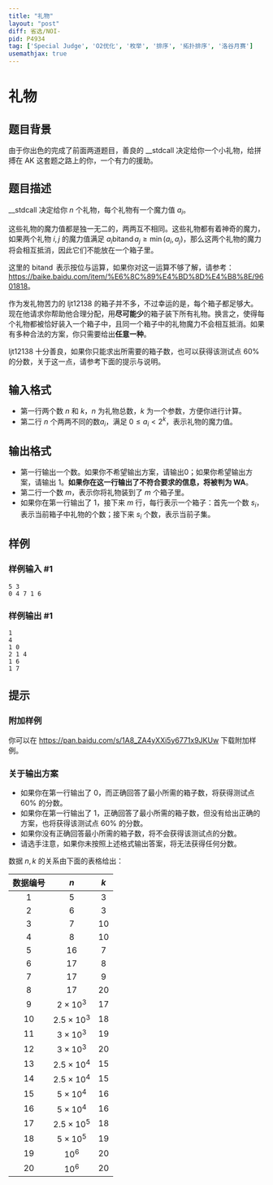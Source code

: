 ```yaml
---
title: "礼物"
layout: "post"
diff: 省选/NOI-
pid: P4934
tag: ['Special Judge', 'O2优化', '枚举', '排序', '拓扑排序', '洛谷月赛']
usemathjax: true
---
```


# 礼物
## 题目背景

由于你出色的完成了前面两道题目，善良的 __stdcall 决定给你一个小礼物，给拼搏在 AK 这套题之路上的你，一个有力的援助。
## 题目描述

__stdcall 决定给你 $n$ 个礼物，每个礼物有一个魔力值 $a_i$。

这些礼物的魔力值都是独一无二的，两两互不相同。这些礼物都有着神奇的魔力，如果两个礼物 $i, j$ 的魔力值满足 $a_i \operatorname{bitand} a_j \ge \min(a_i, a_j)$，那么这两个礼物的魔力将会相互抵消，因此它们不能放在一个箱子里。

这里的 $\operatorname{bitand}$ 表示按位与运算，如果你对这一运算不够了解，请参考：<https://baike.baidu.com/item/%E6%8C%89%E4%BD%8D%E4%B8%8E/9601818>。

作为发礼物苦力的 ljt12138 的箱子并不多，不过幸运的是，每个箱子都足够大。现在他请求你帮助他合理分配，用**尽可能少**的箱子装下所有礼物。换言之，使得每个礼物都被恰好装入一个箱子中，且同一个箱子中的礼物魔力不会相互抵消。如果有多种合法的方案，你只需要给出**任意一种**。

ljt12138 十分善良，如果你只能求出所需要的箱子数，也可以获得该测试点 $60\%$ 的分数，关于这一点，请参考下面的提示与说明。
## 输入格式

- 第一行两个数 $n$ 和 $k$，$n$ 为礼物总数，$k$ 为一个参数，方便你进行计算。
- 第二行 $n$ 个两两不同的数$a_i$，满足 $0\le a_i < 2^k$，表示礼物的魔力值。
## 输出格式

- 第一行输出一个数。如果你不希望输出方案，请输出0；如果你希望输出方案，请输出 $1$。**如果你在这一行输出了不符合要求的信息，将被判为 WA**。
- 第二行一个数 $m$，表示你将礼物装到了 $m$ 个箱子里。
- 如果你在第一行输出了 $1$，接下来 $m$ 行，每行表示一个箱子：首先一个数 $s_i$，表示当前箱子中礼物的个数；接下来 $s_i$ 个数，表示当前子集。
## 样例

### 样例输入 #1
```
5 3
0 4 7 1 6 

```
### 样例输出 #1
```
1
4
1 0
2 1 4
1 6
1 7 
```
## 提示

### 附加样例

你可以在  <https://pan.baidu.com/s/1A8_ZA4yXXi5y6771x9JKUw> 下载附加样例。

### 关于输出方案

- 如果你在第一行输出了 $0$，而正确回答了最小所需的箱子数，将获得测试点 $60\%$ 的分数。
- 如果你在第一行输出了 $1$，正确回答了最小所需的箱子数，但没有给出正确的方案，也将获得该测试点 $60\%$ 的分数。
- 如果你没有正确回答最小所需的箱子数，将不会获得该测试点的分数。
- 请选手注意，如果你未按照上述格式输出答案，将无法获得任何分数。

数据 $n, k$ 的关系由下面的表格给出：

|数据编号| $n$ | $k$ |
|:----:|:----:|:----:|
|$1$|$5$|$3$|
|$2$|$6$|$3$|
|$3$|$7$|$10$|
|$4$|$8$|$10$|
|$5$|$16$|$7$|
|$6$|$17$|$8$|
|$7$|$17$|$9$|
|$8$|$17$|$20$|
|$9$|$2\times 10^3$|$17$|
|$10$|$2.5\times 10^3$|$18$|
|$11$|$3\times 10^3$|$19$|
|$12$|$3\times 10^3$|$20$|
|$13$|$2.5\times 10^4$|$15$|
|$14$|$2.5\times 10^4$|$15$|
|$15$|$5\times 10^4$|$16$|
|$16$|$5\times 10^4$|$16$|
|$17$|$2.5\times 10^5$|$18$|
|$18$|$5\times 10^5$|$19$|
|$19$|$10^6$|$20$|
|$20$|$10^6$|$20$|
